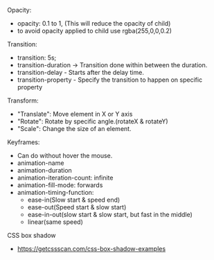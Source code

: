 
Opacity:
 - opacity: 0.1 to 1, (This will reduce the opacity of child)
 - to avoid opacity applied to child use rgba(255,0,0,0.2)

Transition:
- transition: 5s;
- transition-duration -> Transition done within between the duration.
- transition-delay - Starts after the delay time.
- transition-property - Specify the transition to happen on specific property

Transform:
- "Translate": Move element in X or Y axis
- "Rotate": Rotate by specific angle.(rotateX & rotateY)
- "Scale": Change the size of an element.

Keyframes:
- Can do without hover the mouse.
- animation-name
- animation-duration
- animation-iteration-count: infinite
- animation-fill-mode: forwards
- animation-timing-function:
    - ease-in(Slow start & speed end)
    - ease-out(Speed start & slow start)
    - ease-in-out(slow start & slow start, but fast in the middle)
    - linear(same speed)

CSS box shadow
- https://getcssscan.com/css-box-shadow-examples